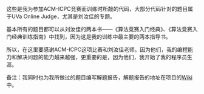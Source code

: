 这些是我为参加ACM-ICPC竞赛而训练时所敲的代码，大部分代码针对的题目属于UVa Online Judge，尤其是刘汝佳的专题。

基本所有的题目都可以从刘汝佳的两本书——《算法竞赛入门经典》、《算法竞赛入门经典训练指南》中找到，因为这是我的训练中最主要的两本指导书。

所以，在这里要感谢ACM-ICPC这项比赛和刘汝佳老师。因为他们，我的编程能力和解决问题的能力越来越强，更重要的是，因为他们，我开始了我的程序员生涯。

备注：我同时也为我所做过的题目编写解题报告，解题报告的地址在项目的[Wiki](https://github.com/windalex/ACM-ICPC/wiki)中。
